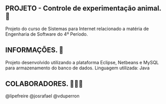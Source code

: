 ## PROJETO - Controle de experimentação animal. 🐶
Projeto do curso de Sistemas para Internet relacionado a matéria de Engenharia de Software do 4º Período.

## INFORMAÇÕES. 📝
Projeto desenvolvido utilizando a plataforma Eclipse, Netbeans e MySQL para armazenamento do banco de dados.
Linguagem utilizada: Java

## COLABORADORES. 👨‍👦‍👦
@lipefreire 
@josrafael 
@vduperron

